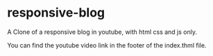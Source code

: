 # responsive-blog
A Clone of a responsive blog in youtube, with html css and js only.

You can find the youtube video link in the footer of the index.thml file.

